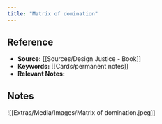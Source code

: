 ```yaml
---
title: "Matrix of domination"
---
```

## Reference
- **Source:** [[Sources/Design Justice - Book]]
- **Keywords:** [[Cards/permanent notes]]
- **Relevant Notes:** 
## Notes
![[Extras/Media/Images/Matrix of domination.jpeg]]
